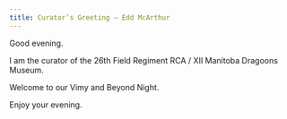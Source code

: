 ```yaml
---
title: Curator’s Greeting – Edd McArthur
---
```


Good evening.

I am the curator of the 26th Field Regiment RCA / XII Manitoba Dragoons Museum.

Welcome to our Vimy and Beyond Night.

Enjoy your evening.
